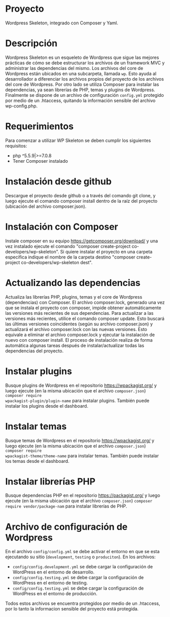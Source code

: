 # Proyecto

Wordpress Skeleton, integrado con Composer y Yaml.

# Descripción

Wordpress Skeleton es un esqueleto de Wordpress que sigue las mejores prácticas de cómo se debe estructurar los archivos de un framework MVC y administrar las dependencias del mismo. Los archivos del core de Wordpress están ubicados en una subcarpeta, llamada <code>wp</code>. Esto ayuda al desarrollador a diferenciar los archivos propios del proyecto de los archivos del core de Wordpress. Por otro lado se utiliza Composer para instalar las dependencias, ya sean librerías de PHP, temas y plugins de Wordpress. Finalmente se dispone de un archivo de configuración <code>config.yml</code> protegido por medio de un .htaccess, quitando la información sensible del archivo wp-config.php.

# Requerimientos

Para comenzar a utilizar WP Skeleton se deben cumplir los siguientes requisitos:
- php ^5.5.9|>=7.0.8
- Tener Composer instalado

# Instalación desde github

Descargue el proyecto desde github o a través del comando git clone, y luego ejecute el comando composer install dentro de la raíz del proyecto (ubicación del archivo composer.json).

# Instalación con Composer

Instale composer en su equipo https://getcomposer.org/download/ y una vez instalado ejecute el comando "composer create-project co-developers/wp-skeleton". Si quiere instalar el proyecto en una carpeta especifica indique el nombre de la carpeta destino "composer create-project co-developers/wp-skeleton dest".

# Actualizando las dependencias

Actualiza las librerías PHP, plugins, temas y el core de Wordpress (dependencias) con Composer.
El archivo composer.lock, generado una vez que se instala el proyecto con composer, impide obtener automáticamente las versiones más recientes de sus dependencias. Para actualizar a las versiones más recientes, utilice el comando composer update. Esto buscará las últimas versiones coincidentes (según su archivo composer.json) y actualizará el archivo composer.lock con las nuevas versiones. Esto equivale a eliminar el archivo composer.lock y ejecutar la instalación de nuevo con composer install. El proceso de instalación realiza de forma automática algunas tareas después de instalar/actualizar todas las dependencias del proyecto.


# Instalar plugins

Busque plugins de Wordpress en el repositorio https://wpackagist.org/ y luego ejecute (en la misma ubicación que el archivo <code>composer.json</code>) <code>composer require wpackagist-plugin/plugin-name</code> para instalar plugins. También puede instalar los plugins desde el dashboard.

# Instalar temas

Busque temas de Wordpress en el repositorio https://wpackagist.org/ y luego ejecute (en la misma ubicación que el archivo <code>composer.json</code>) <code>composer require wpackagist-theme/theme-name</code> para instalar temas. También puede instalar los temas desde el dashboard.

# Instalar librerías PHP

Busque dependencias PHP en el repositorio https://packagist.org/ y luego ejecute (en la misma ubicación que el archivo <code>composer.json</code>) <code>composer require vendor/package-nam</code> para instalar librerías de PHP.

# Archivo de configuración de Wordpress

En el archivo <code>config/config.yml</code> se debe activar el entorno en que se esta ejecutando su sitio (<code>development</code>, <code>testing</code> o <code>produciton</code>).
En los archivos:
<ul>
<li><code>config/config.development.yml</code> se debe cargar la configuración de WordPress en el entorno de desarrollo.</li>
<li><code>config/config.testing.yml</code> se debe cargar la configuración de WordPress en el entorno de testing.</li>
<li><code>config/config.testing.yml</code> se debe cargar la configuración de WordPress en el entorno de producción.</li>
</ul>
Todos estos archivos se encuentra protegidos por medio de un .htaccess, por lo tanto la informacion sensible del proyecto está protegida.
